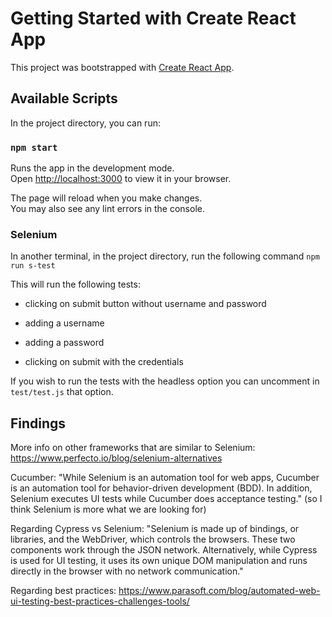 # Getting Started with Create React App

This project was bootstrapped with [Create React App](https://github.com/facebook/create-react-app).

## Available Scripts

In the project directory, you can run:

### `npm start`

Runs the app in the development mode.\
Open [http://localhost:3000](http://localhost:3000) to view it in your browser.

The page will reload when you make changes.\
You may also see any lint errors in the console.

### Selenium

In another terminal, in the project directory, run the following command `npm run s-test`

This will run the following tests:

-  clicking on submit button without username and
password

- adding a username

- adding a password

- clicking on submit with the credentials

If you wish to run the tests with the headless option you can uncomment in `test/test.js` that option.

## Findings

More info on other frameworks that are similar to Selenium: https://www.perfecto.io/blog/selenium-alternatives

Cucumber:  "While Selenium is an automation tool for web apps, Cucumber is an automation tool for behavior-driven development (BDD). In addition, Selenium executes UI tests while Cucumber does acceptance testing." (so I think Selenium is more what we are looking for)

Regarding Cypress vs Selenium: "Selenium is made up of bindings, or libraries, and the WebDriver, which controls the browsers. These two components work through the JSON network. Alternatively, while Cypress is used for UI testing, it uses its own unique DOM manipulation and runs directly in the browser with no network communication."

Regarding best practices: https://www.parasoft.com/blog/automated-web-ui-testing-best-practices-challenges-tools/
